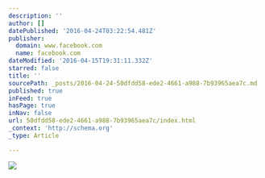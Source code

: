 ```yaml
---
description: ''
author: []
datePublished: '2016-04-24T03:22:54.481Z'
publisher:
  domain: www.facebook.com
  name: facebook.com
dateModified: '2016-04-15T19:31:11.332Z'
starred: false
title: ''
sourcePath: _posts/2016-04-24-50dfdd58-ede2-4661-a988-7b93965aea7c.md
published: true
inFeed: true
hasPage: true
inNav: false
url: 50dfdd58-ede2-4661-a988-7b93965aea7c/index.html
_context: 'http://schema.org'
_type: Article

---
```

![](https://scontent.xx.fbcdn.net/hphotos-xta1/v/t1.0-9/10393682_928693817143324_4976865092117989365_n.jpg?oh=23241d6da575ed6e5b6089421f00f6cc&oe=57727248)